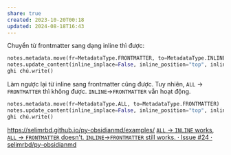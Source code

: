 ```yaml
---
share: true
created: 2023-10-20T00:18
updated: 2024-08-18T16:43
---
```

Chuyển từ frontmatter sang dạng inline thì được:
```python
notes.metadata.move(fr=MetadataType.FRONTMATTER, to=MetadataType.INLINE)
notes.update_content(inline_inplace=False, inline_position="top", inline_tml="standard") #type: ignore
ghi chú.write()
```
Làm ngược lại từ inline sang frontmatter cũng được. Tuy nhiên, `ALL` → `FRONTMATTER` thì không được. `INLINE`→`FRONTMATTER` vẫn hoạt động. 
```python
notes.metadata.move(fr=MetadataType.ALL, to=MetadataType.FRONTMATTER)
notes.update_content(inline_inplace=False, inline_position="top", inline_tml="standard") #type: ignore
ghi chú.write()
```
 https://selimrbd.github.io/py-obsidianmd/examples/
[`ALL` → `INLINE` works, `ALL` → `FRONTMATTER` doesn't. `INLINE`→`FRONTMATTER` still works. · Issue #24 · selimrbd/py-obsidianmd](https://github.com/selimrbd/py-obsidianmd/issues/24 "`ALL` → `INLINE` works, `ALL` → `FRONTMATTER` doesn't. `INLINE`→`FRONTMATTER` still works. · Issue #24 · selimrbd/py-obsidianmd")
